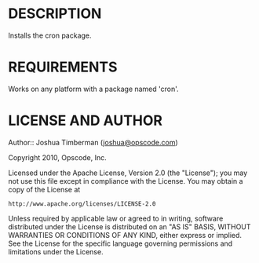 DESCRIPTION
===========

Installs the cron package.

REQUIREMENTS
============

Works on any platform with a package named 'cron'.

LICENSE AND AUTHOR
==================

Author:: Joshua Timberman (<joshua@opscode.com>)

Copyright 2010, Opscode, Inc.

Licensed under the Apache License, Version 2.0 (the "License");
you may not use this file except in compliance with the License.
You may obtain a copy of the License at

    http://www.apache.org/licenses/LICENSE-2.0

Unless required by applicable law or agreed to in writing, software
distributed under the License is distributed on an "AS IS" BASIS,
WITHOUT WARRANTIES OR CONDITIONS OF ANY KIND, either express or implied.
See the License for the specific language governing permissions and
limitations under the License.
